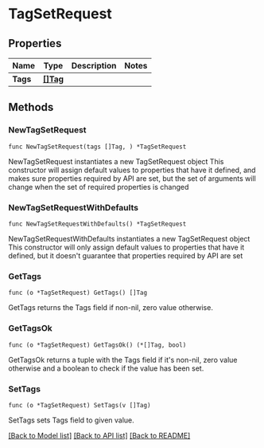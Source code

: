 # TagSetRequest

## Properties

Name | Type | Description | Notes
------------ | ------------- | ------------- | -------------
**Tags** | [**[]Tag**](Tag.md) |  | 

## Methods

### NewTagSetRequest

`func NewTagSetRequest(tags []Tag, ) *TagSetRequest`

NewTagSetRequest instantiates a new TagSetRequest object
This constructor will assign default values to properties that have it defined,
and makes sure properties required by API are set, but the set of arguments
will change when the set of required properties is changed

### NewTagSetRequestWithDefaults

`func NewTagSetRequestWithDefaults() *TagSetRequest`

NewTagSetRequestWithDefaults instantiates a new TagSetRequest object
This constructor will only assign default values to properties that have it defined,
but it doesn't guarantee that properties required by API are set

### GetTags

`func (o *TagSetRequest) GetTags() []Tag`

GetTags returns the Tags field if non-nil, zero value otherwise.

### GetTagsOk

`func (o *TagSetRequest) GetTagsOk() (*[]Tag, bool)`

GetTagsOk returns a tuple with the Tags field if it's non-nil, zero value otherwise
and a boolean to check if the value has been set.

### SetTags

`func (o *TagSetRequest) SetTags(v []Tag)`

SetTags sets Tags field to given value.



[[Back to Model list]](../README.md#documentation-for-models) [[Back to API list]](../README.md#documentation-for-api-endpoints) [[Back to README]](../README.md)


